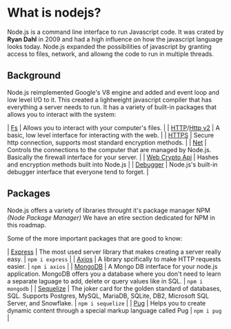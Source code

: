 # What is nodejs?

Node.js is a command line interface to run Javascript code.
It was crated by **Ryan Dahl** in 2009 and had a high influence on how the javascript language looks today.
Node.js expanded the possibilities of javascript by granting access to files, network, and allowng the code to run in multiple threads.

## Background

Node.js reimplemented Google's V8 engine and added and event loop and low level I/O to it. This created a lightweight javascript compiler that has everything a server needs to run.
It has a variety of built-in packages that allows you to interact with the system:

| [Fs](https://nodejs.org/docs/latest-v18.x/api/fs.html) | Allows you to interact with your computer's files. |
| [HTTP](https://nodejs.org/docs/latest-v18.x/api/http.html)/[Http v2](https://nodejs.org/docs/latest-v16.x/api/http2.html) | A basic, low level interface for interacting with the web. |
| [HTTPS](https://nodejs.org/docs/latest-v18.x/api/https.html) | Secure http connection, supports most standard encryption methods. |
| [Net](https://nodejs.org/docs/latest-v18.x/api/net.html) | Controls the connections to the computer that are managed by Node.js. Basically the firewall interface for your server. |
| [Web Crypto Api](https://nodejs.org/docs/latest-v18.x/api/webcrypto.html) | Hashes and encryption methods built into Node.js |
| [Debugger](https://nodejs.org/docs/latest-v18.x/api/debugger.html) | Node.js's built-in debugger interface that everyone tend to forget. |

## Packages

Node.js offers a variety of libraries throught it's package manager NPM *(Node Package Manager)*
We have an etire section dedicated for NPM in this roadmap.

Some of the more important packages that are good to know:

| [Express](https://expressjs.com/) | The most used server library that makes creating a server really easy. | `npm i express` |
| [Axios](https://github.com/axios/axios) | A library spcifically to make HTTP requests easier. | `npm i axios` |
| [MongoDB](https://www.npmjs.com/package/mongodb) | A Mongo DB interface for your node.js application. MongoDB offers you a database where you don't need to learn a separate laguage to add, delete or query values like in SQL. | `npm i mongodb` |
| [Sequelize](https://sequelize.org/) | The joker card for the golden standard of databases, SQL. Supports Postgres, MySQL, MariaDB, SQLite, DB2, Microsoft SQL Server, and Snowflake. | `npm i sequelize` |
| [Pug](https://pugjs.org/api/getting-started.html) | Helps you to create dynamic content through a special markup language called Pug | `npm i pug` |
